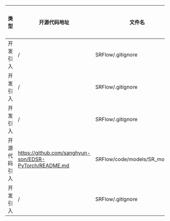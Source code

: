 | 类型     | 开源代码地址                                                                                                                           | 文件名                                                | 公网IP地址/公网URL地址/域名/邮箱地址 | 用途说明   |
|--------|----------------------------------------------------------------------------------------------------------------------------------|----------------------------------------------------|-----------------------|--------|
| 开发引入 | / | SRFlow/.gitignore | https://www.gitignore.io/api/vim,python,pycharm | 相关说明 |
| 开发引入 | / | SRFlow/.gitignore | https://github.com/joeblau/gitignore.io/issues/186#issuecomment-215987721 | 相关说明 |
| 开发引入 | / | SRFlow/.gitignore | https://www.gitignore.io/?templates=vim,python,pycharm | 相关说明 |
| 开源代码引入 | https://github.com/sanghyun-son/EDSR-PyTorch/README.md | SRFlow/code/models/SR_model.py | https://github.com/thstkdgus35/EDSR-PyTorch | 源码实现 |
| 开发引入 | / | SRFlow/.gitignore | https://intellij-support.jetbrains.com/hc/en-us/articles/206544839 | 相关说明 |
